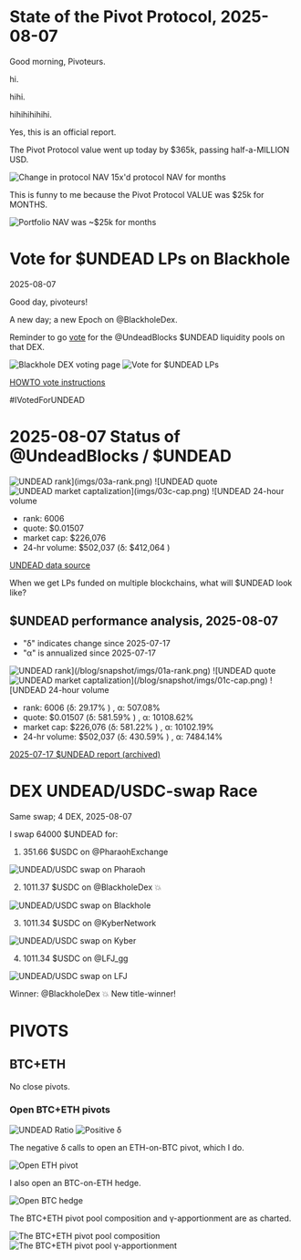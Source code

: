# State of the Pivot Protocol, 2025-08-07

Good morning, Pivoteurs.

hi.

hihi.

hihihihihihi.

Yes, this is an official report.

The Pivot Protocol value went up today by $365k, passing half-a-MILLION USD.

![Change in protocol NAV 15x'd protocol NAV for months](imgs/01a-delta.png)

This is funny to me because the Pivot Protocol VALUE was $25k for MONTHS.

![Portfolio NAV was ~$25k for months](imgs/01b-nav.png)

# Vote for $UNDEAD LPs on Blackhole 

2025-08-07 

Good day, pivoteurs! 

A new day; a new Epoch on @BlackholeDex. 

Reminder to go [vote](https://blackhole.xyz/vote) for the @UndeadBlocks $UNDEAD liquidity pools on that DEX. 

![Blackhole DEX voting page](imgs/02a-vote.png) 
![Vote for $UNDEAD LPs](imgs/02b-voted.png) 

[HOWTO vote instructions](https://x.com/pivocateur/status/1945637734682341791) 

#IVotedForUNDEAD 

# 2025-08-07 Status of @UndeadBlocks / $UNDEAD 

![$UNDEAD rank](imgs/03a-rank.png) 
![$UNDEAD quote](imgs/03b-quote.png) 
![$UNDEAD market captalization](imgs/03c-cap.png) 
![$UNDEAD 24-hour volume](imgs/03d-vol.png) 

* rank: 6006 
* quote: $0.01507 
* market cap: $226,076 
* 24-hr volume: $502,037 (δ: $412,064 ) 


[UNDEAD data source](https://www.coingecko.com/en/coins/undead-blocks) 



When we get LPs funded on multiple blockchains, what will $UNDEAD look like? 

## $UNDEAD performance analysis, 2025-08-07 

* "δ" indicates change since 2025-07-17 
* "α" is annualized since 2025-07-17 

![$UNDEAD rank](/blog/snapshot/imgs/01a-rank.png) 
![$UNDEAD quote](/blog/snapshot/imgs/01b-quote.png) 
![$UNDEAD market captalization](/blog/snapshot/imgs/01c-cap.png) 
![$UNDEAD 24-hour volume](/blog/snapshot/imgs/01d-vol.png) 

* rank: 6006 (δ: 29.17% ) , α: 507.08% 
* quote: $0.01507 (δ: 581.59% ) , α: 10108.62% 
* market cap: $226,076 (δ: 581.22% ) , α: 10102.19% 
* 24-hr volume: $502,037 (δ: 430.59% ) , α: 7484.14% 

[2025-07-17 $UNDEAD report (archived)](https://github.com/pivoteur/biz/tree/main/blog/snapshot) 
# DEX UNDEAD/USDC-swap Race 

Same swap; 4 DEX, 2025-08-07 

I swap 64000 $UNDEAD for: 

1. 351.66 $USDC on @PharaohExchange 

![UNDEAD/USDC swap on Pharaoh](imgs/04a-pharaoh.png) 

2. 1011.37 $USDC on @BlackholeDex 💥 

![UNDEAD/USDC swap on Blackhole](imgs/04b-blackhole.png) 

3. 1011.34 $USDC on @KyberNetwork 

![UNDEAD/USDC swap on Kyber](imgs/04c-kyber.png) 

4. 1011.34 $USDC on @LFJ_gg 

![UNDEAD/USDC swap on LFJ](imgs/04d-lfj.png) 

Winner: @BlackholeDex 💥 New title-winner! 
# PIVOTS 

## BTC+ETH 



No close pivots. 

### Open BTC+ETH pivots 

![UNDEAD Ratio](imgs/05a-ratio.png) 
![Positive δ](imgs/05b-delta.png) 

The negative δ calls to open an ETH-on-BTC pivot, which I do. 

![Open ETH pivot](imgs/05c-open-eth-pivot.png) 

I also open an BTC-on-ETH hedge. 

![Open BTC hedge](imgs/05d-open-btc-hedge.png) 

The BTC+ETH pivot pool composition and γ-apportionment are as charted. 

![The BTC+ETH pivot pool composition](imgs/06a-comp.png) 
![The BTC+ETH pivot pool γ-apportionment](imgs/06b-apport.png) 
